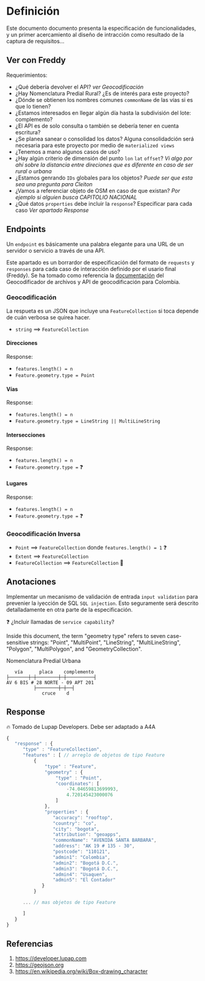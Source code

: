 # Definición

Este documento documento presenta la especificación de funcionalidades, y un primer acercamiento al diseño de intracción como resultado de la captura de requisitos...

## Ver con Freddy

Requerimientos:

- ¿Qué debería devolver el API? _ver Geocodificación_
- ¿Hay Nomenclatura Predial Rural? ¿Es de interés para este proyecto?
- ¿Dónde se obtienen los nombres comunes `commonName` de las vías si es que lo tienen?
- ¿Estamos interesados en llegar algún día hasta la subdivisión del lote: complemento?
- ¿El API es de solo consulta o también se debería tener en cuenta escritura?
- ¿Se planea sanear o consolidad los datos? Alguna consolidadción será necesaria para este proyecto por medio de `materialized views`
- ¿Tenemos a mano algunos casos de uso?
- ¿Hay algún criterio de dimensión del punto `lon` `lat` `offset`? _Vi algo por ahí sobre la distancia entre direciones que es diferente en caso de ser rural o urbana_
- ¿Estamos genrando `IDs` globales para los objetos? _Puede ser que esta sea una pregunta para Cleiton_
- ¿Vamos a referenciar objeto de OSM en caso de que existan? _Por ejemplo si alguien busca CAPITOLIO NACIONAL_
- ¿Qué datos `properties` debe incluir la `response`? Especificar para cada caso _Ver apartado Response_

## Endpoints

Un `endpoint` es básicamente una palabra elegante para una URL de un servidor o servicio a través de una API.

Este apartado es un borrardor de especificación del formato de `requests` y `responses` para cada caso de interacción definido por el usario final (Freddy). Se ha tomado como referencia la [documentación](https://developer.lupap.com/documentation) del Geocodificador de archivos y API de geocodificación para Colombia.

### Geocodificación

La respueta es un JSON que incluye una `FeatureCollection` si toca depende de cuán verbosa se quirea hacer.

- `string` ⟹ `FeatureCollection`

#### Direcciones

Response:

- `features.length() = n`
- `Feature.geometry.type = Point`

#### Vías

Response:

- `features.length() = n`
- `Feature.geometry.type = LineString || MultiLineString`

#### Intersecciones

Response:

- `features.length() = n`
- `Feature.geometry.type =` :question:

#### Lugares

Response:

- `features.length() = n`
- `Feature.geometry.type =` :question:

### Geocodificación Inversa

- `Point` ⟹ `FeatureCollection` donde `features.length() = 1` :question:
- `Extent` ⟹ `FeatureCollection`
- `FeatureCollection` ⟹ `FeatureCollection` :rocket:

## Anotaciones

Implementar un mecanismo de validación de entrada `input validation` para prevenier la iyección de SQL `SQL injection`. Esto seguramente será descrito detalladamente en otra parte de la especificación.

:question: ¿Incluir llamadas de `service capability`?

Inside this document, the term "geometry type" refers to seven case-sensitive strings: "Point", "MultiPoint", "LineString", "MultiLineString", "Polygon", "MultiPolygon", and "GeometryCollection".

Nomenclatura Predial Urbana

```text
   vía      placa    complemento
├───────┼─┼────────┼─┼──────────┤
AV 6 BIS # 28 NORTE - 09 APT 201
          ├────────┼─┼──┤
             cruce    d
```

## Response

:fire: Tomado de Lupap Developers. Debe ser adaptado a A4A

```javascript
{
   "response" : {
      "type" : "FeatureCollection",
      "features" : [ // arreglo de objetos de tipo Feature
          {
              "type" : "Feature",
              "geometry" : {
                  "type" : "Point",
                  "coordinates": [
                      -74.04659813699993,
                      4.720145423000076
                  ]
              },
              "properties" : {
                 "accuracy": "rooftop",
                 "country": "co",
                 "city": "bogota",
                 "attribution": "geoapps",
                 "commonName": "AVENIDA SANTA BARBARA",
                 "address": "AK 19 # 135 - 30",
                 "postcode": "110121",
                 "admin1": "Colombia",
                 "admin2": "Bogotá D.C.",
                 "admin3": "Bogotá D.C.",
                 "admin4": "Usaquen",
                 "admin5": "El Contador"
             }
          }

      ... // mas objetos de tipo Feature

      ]
   }
}
```

## Referencias

1. <https://developer.lupap.com>
2. <https://geojson.org>
3. <https://en.wikipedia.org/wiki/Box-drawing_character>
